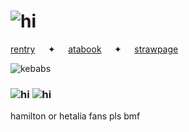 
 # ![hi](https://files.catbox.moe/5kv6y5.jpg)

 
 [rentry](https://rentry.co/doomedcivilization)⠀⠀✦⠀⠀[atabook](https://dancingfactory.atabook.org/)⠀⠀✦⠀⠀[strawpage](https://robulyaoi.straw.page)

 ![kebabs](https://komarev.com/ghpvc/?username=military-fashioned)
⠀⠀

  ### ![hi](https://files.catbox.moe/1dl0f8.webp) ![hi](https://files.catbox.moe/lvzkeo.gif)
  
  hamilton or hetalia fans pls bmf
